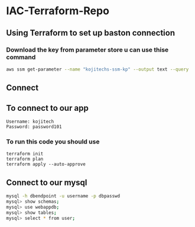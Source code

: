 # IAC-Terraform-Repo

## Using Terraform to set up baston connection 



###  Download the key from parameter store u can use thise command 

```bash
aws ssm get-parameter --name "kojitechs-ssm-kp" --output text --query  Parameter.Value > "parafile"
```

## Connect
## To connect to our app 

```hcl
Username: kojitech
Password: password101
```
### To run this code you should use 

```hcl
terraform init 
terraform plan 
terraform apply --auto-approve 
```
## Connect to our mysql
```bash 
mysql -h dbendpoint -u username -p dbpasswd
mysql> show schemas;
mysql> use webappdb;
mysql> show tables;
mysql> select * from user;
```
